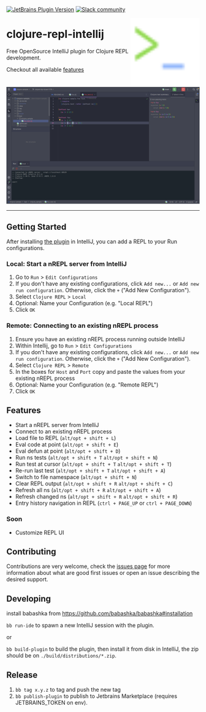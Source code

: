 [![JetBrains Plugin Version](https://img.shields.io/jetbrains/plugin/v/com.github.clojure-repl?style=flat-square&labelColor=91B6FB&color=93DA52&link=https%3A%2F%2Fplugins.jetbrains.com%2Fplugin%2F23073-clojure-repl)](https://plugins.jetbrains.com/plugin/23073-clojure-repl)
[![Slack community](https://img.shields.io/badge/Slack-chat-blue?style=flat-square&labelColor=91B6FB&color=93DA52)](https://clojurians.slack.com/archives/C06DZSPDCPJ)

<img src="images/logo.svg" width="180" align="right">

# clojure-repl-intellij

<!-- Plugin description -->

Free OpenSource IntelliJ plugin for Clojure REPL development. 

Checkout all available [features](https://github.com/afucher/clojure-repl-intellij#features)

<!-- Plugin description end -->

![Clojure LSP Intellij](images/demo.png)

---
## Getting Started
After installing [the plugin](https://plugins.jetbrains.com/plugin/23073-clojure-repl) in IntelliJ, you can add a REPL to your Run
configurations.

### Local: Start a nREPL server from IntelliJ
1. Go to `Run` > `Edit Configurations`
2. If you don't have any existing configurations, click `Add new...` or `Add new run configuration`. Otherwise, click the `+` ("Add New Configuration").
3. Select `Clojure REPL` > `Local`
4. Optional: Name your Configuration (e.g. "Local REPL")
5. Click `OK`


### Remote: Connecting to an existing nREPL process
1. Ensure you have an existing nREPL process running outside IntelliJ
2. Within Intellij, go to `Run` > `Edit Configurations`
3. If you don't have any existing configurations, click `Add new...` or `Add new run configuration`. Otherwise, click the `+` ("Add New Configuration").
4. Select `Clojure REPL` > `Remote`
5. In the boxes for `Host` and `Port` copy and paste the values from your existing nREPL process
6. Optional: Name your Configuration (e.g. "Remote REPL")
7. Click `OK`

## Features

- Start a nREPL server from IntelliJ
- Connect to an existing nREPL process
- Load file to REPL (`alt/opt + shift + L`)
- Eval code at point (`alt/opt + shift + E`)
- Eval defun at point (`alt/opt + shift + D`)
- Run ns tests  (`alt/opt + shift + T` `alt/opt + shift + N`)
- Run test at cursor (`alt/opt + shift + T` `alt/opt + shift + T`)
- Re-run last test  (`alt/opt + shift + T` `alt/opt + shift + A`)
- Switch to file namespace (`alt/opt + shift + N`)
- Clear REPL output (`alt/opt + shift + R` `alt/opt + shift + C`)
- Refresh all ns (`alt/opt + shift + R` `alt/opt + shift + A`)
- Refresh changed ns (`alt/opt + shift + R` `alt/opt + shift + R`)
- Entry history navigation in REPL (`ctrl + PAGE_UP` or `ctrl + PAGE_DOWN`)

### Soon

- Customize REPL UI

## Contributing

Contributions are very welcome, check the [issues page](https://github.com/afucher/clojure-repl-intellij/issues) for more information about what are good first issues or open an issue describing the desired support.


## Developing
install babashka from https://github.com/babashka/babashka#installation

`bb run-ide` to spawn a new IntelliJ session with the plugin.

or

`bb build-plugin` to build the plugin, then install it from disk in IntelliJ, the zip should be on `./build/distributions/*.zip`.

## Release

1. `bb tag x.y.z` to tag and push the new tag
2. `bb publish-plugin` to publish to Jetbrains Marketplace (requires JETBRAINS_TOKEN on env).

